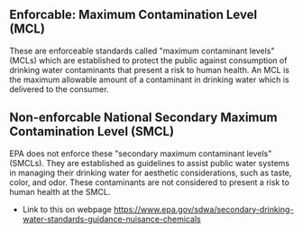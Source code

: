 ## Enforcable: Maximum Contamination Level (MCL)
  These are enforceable standards called "maximum contaminant levels" (MCLs) which are established to protect the public against consumption of drinking water contaminants that present a risk to human health. An MCL is the maximum allowable amount of a contaminant in drinking water which is delivered to the consumer.

## Non-enforcable National Secondary Maximum Contamination Level (SMCL)
EPA does not enforce these "secondary maximum contaminant levels" (SMCLs). They are established as guidelines to assist public water systems in managing their drinking water for aesthetic considerations, such as taste, color, and odor. These contaminants are not considered to present a risk to human health at the SMCL.

- Link to this on webpage
https://www.epa.gov/sdwa/secondary-drinking-water-standards-guidance-nuisance-chemicals